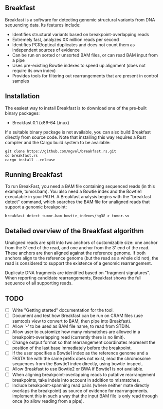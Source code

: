 Breakfast
---------

Breakfast is a software for detecting genomic structural variants from DNA sequencing data. Its features include:
- Identifies structural variants based on breakpoint-overlapping reads
- Extremely fast, analyzes XX million reads per second
- Identifies PCR/optical duplicates and does not count them as independent sources of evidence
- Can be run on sorted or unsorted BAM files, or can read BAM input from a pipe
- Uses pre-existing Bowtie indexes to speed up alignment (does not require its own index)
- Provides tools for filtering out rearrangements that are present in control samples


Installation
------------

The easiest way to install Breakfast is to download one of the pre-built binary packages:
- Breakfast 0.1 (x86-64 Linux)

If a suitable binary package is not available, you can also build Breakfast directly from source code. Note that installing this way requires a Rust compiler and the Cargo build system to be available:
```
git clone https://github.com/mgvel/breakfast.rs.git
cd breakfast.rs
cargo install --release
```


Running Breakfast
-----------------

To run BreakFast, you need a BAM file containing sequenced reads (in this example, tumor.bam). You also need a Bowtie index and the Bowtie1 executable in your PATH. A Breakfast analysis begins with the "breakfast detect" command, which searches the BAM file for unaligned reads that support a genomic breakpoint:
```
breakfast detect tumor.bam bowtie_indexes/hg38 > tumor.sv
```




Detailed overview of the Breakfast algorithm
--------------------------------------------

Unaligned reads are split into two anchors of customizable size: one anchor from the 5' end of the read, and one anchor from the 3' end of the read. These anchors are then aligned against the reference genome. If both anchors align to the reference genome (but the read as a whole did not), the read is considered to support the existence of a genomic rearrangement.

Duplicate DNA fragments are identified based on "fragment signatures". When reporting candidate rearrangements, Breakfast shows the full sequence of all supporting reads.

TODO
----
- [ ] Write "Getting started" documentation for the tool.
- [ ] Document and test how Breakfast can be run on CRAM files (use samtools view to convert to BAM, then pipe into Breakfast).
- [ ] Allow '-' to be used as BAM file name, to read from STDIN.
- [ ] Allow user to customize how many mismatches are allowed in a breakpoint-overlapping read (currently there is no limit).
- [ ] Change output format so that rearrangement coordinates represent the position of the last base immediately before the breakpoint.
- [ ] If the user specifies a Bowtie1 index as the reference genome and a FASTA file with the same prefix does not exist, read the chromosome sequences from the Bowtie1 index directly, using bowtie-inspect.
- [ ] Allow Breakfast to use Bowtie2 or BWA if Bowtie1 is not available.
- [ ] When aligning breakpoint-overlapping reads to putative rearrangement breakpoints, take indels into account in addition to mismatches.
- [ ] Include breakpoint-spanning read pairs (where neither mate directly overlaps the breakpoint) as source of evidence for rearrangements. Implement this in such a way that the input BAM file is only read through once (to allow reading from a pipe).
